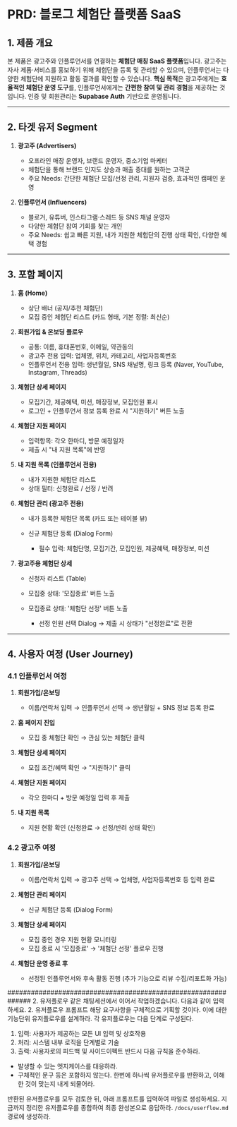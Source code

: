 # PRD: 블로그 체험단 플랫폼 SaaS

## 1. 제품 개요

본 제품은 광고주와 인플루언서를 연결하는 **체험단 매칭 SaaS 플랫폼**입니다.
광고주는 자사 제품·서비스를 홍보하기 위해 체험단을 등록 및 관리할 수 있으며, 인플루언서는 다양한 체험단에 지원하고 활동 결과를 확인할 수 있습니다.
**핵심 목적**은 광고주에게는 **효율적인 체험단 운영 도구**를, 인플루언서에게는 **간편한 참여 및 관리 경험**을 제공하는 것입니다.
인증 및 회원관리는 **Supabase Auth** 기반으로 운영됩니다.

---

## 2. 타겟 유저 Segment

1. **광고주 (Advertisers)**

   - 오프라인 매장 운영자, 브랜드 운영자, 중소기업 마케터
   - 체험단을 통해 브랜드 인지도 상승과 매출 증대를 원하는 고객군
   - 주요 Needs: 간단한 체험단 모집/선정 관리, 지원자 검증, 효과적인 캠페인 운영

2. **인플루언서 (Influencers)**

   - 블로거, 유튜버, 인스타그램·스레드 등 SNS 채널 운영자
   - 다양한 체험단 참여 기회를 찾는 개인
   - 주요 Needs: 쉽고 빠른 지원, 내가 지원한 체험단의 진행 상태 확인, 다양한 혜택 경험

---

## 3. 포함 페이지

1. **홈 (Home)**

   - 상단 배너 (공지/추천 체험단)
   - 모집 중인 체험단 리스트 (카드 형태, 기본 정렬: 최신순)

2. **회원가입 & 온보딩 플로우**

   - 공통: 이름, 휴대폰번호, 이메일, 약관동의
   - 광고주 전용 입력: 업체명, 위치, 카테고리, 사업자등록번호
   - 인플루언서 전용 입력: 생년월일, SNS 채널명, 링크 등록 (Naver, YouTube, Instagram, Threads)

3. **체험단 상세 페이지**

   - 모집기간, 제공혜택, 미션, 매장정보, 모집인원 표시
   - 로그인 + 인플루언서 정보 등록 완료 시 "지원하기" 버튼 노출

4. **체험단 지원 페이지**

   - 입력항목: 각오 한마디, 방문 예정일자
   - 제출 시 "내 지원 목록"에 반영

5. **내 지원 목록 (인플루언서 전용)**

   - 내가 지원한 체험단 리스트
   - 상태 필터: 신청완료 / 선정 / 반려

6. **체험단 관리 (광고주 전용)**

   - 내가 등록한 체험단 목록 (카드 또는 테이블 뷰)
   - 신규 체험단 등록 (Dialog Form)

     - 필수 입력: 체험단명, 모집기간, 모집인원, 제공혜택, 매장정보, 미션

7. **광고주용 체험단 상세**

   - 신청자 리스트 (Table)
   - 모집중 상태: '모집종료' 버튼 노출
   - 모집종료 상태: '체험단 선정' 버튼 노출

     - 선정 인원 선택 Dialog → 제출 시 상태가 "선정완료"로 전환

---

## 4. 사용자 여정 (User Journey)

### 4.1 인플루언서 여정

1. **회원가입/온보딩**

   - 이름/연락처 입력 → 인플루언서 선택 → 생년월일 + SNS 정보 등록 완료

2. **홈 페이지 진입**

   - 모집 중 체험단 확인 → 관심 있는 체험단 클릭

3. **체험단 상세 페이지**

   - 모집 조건/혜택 확인 → "지원하기" 클릭

4. **체험단 지원 페이지**

   - 각오 한마디 + 방문 예정일 입력 후 제출

5. **내 지원 목록**

   - 지원 현황 확인 (신청완료 → 선정/반려 상태 확인)

### 4.2 광고주 여정

1. **회원가입/온보딩**

   - 이름/연락처 입력 → 광고주 선택 → 업체명, 사업자등록번호 등 입력 완료

2. **체험단 관리 페이지**

   - 신규 체험단 등록 (Dialog Form)

3. **체험단 상세 페이지**

   - 모집 중인 경우 지원 현황 모니터링
   - 모집 종료 시 '모집종료' → '체험단 선정' 플로우 진행

4. **체험단 운영 종료 후**

   - 선정된 인플루언서와 후속 활동 진행 (추가 기능으로 리뷰 수집/리포트화 가능)

##############################################################
2. 유저플로우
같은 채팅세션에서 이어서 작업하겠습니다.
다음과 같이 입력하세요.
2. 유저플로우 프롬프트
해당 요구사항을 구체적으로 기획할 것이다. 이에 대한 기능단위 유저플로우를 설계하라.
각 유저플로우는 다음 단계로 구성된다.
1. 입력: 사용자가 제공하는 모든 UI 입력 및 상호작용
2. 처리: 시스템 내부 로직을 단계별로 기술
3. 출력: 사용자로의 피드백 및 사이드이펙트
반드시 다음 규칙을 준수하라.
- 발생할 수 있는 엣지케이스를 대응하라.
- 구체적인 문구 등은 포함하지 않는다.
한번에 하나씩 유저플로우를 반환하고, 이해한 것이 맞는지 내게 되물어라.

반환된 유저플로우를 모두 검토한 뒤,
아래 프롬프트를 입력하여 파일로 생성하세요.
지금까지 정리한 유저플로우를 종합하여 최종 완성본으로 응답하라.
`/docs/userflow.md` 경로에 생성하라.

